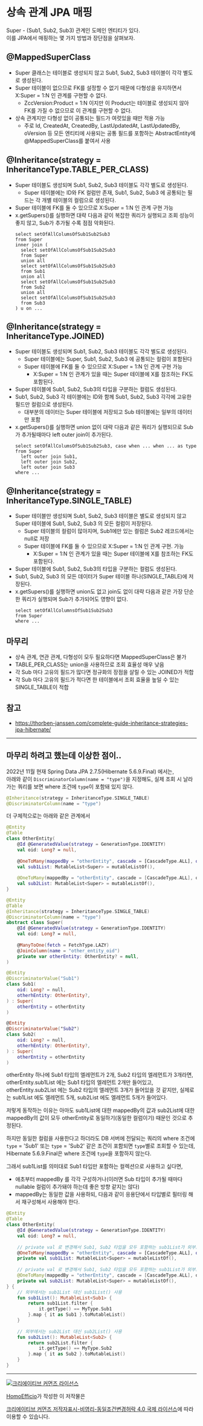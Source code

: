 # 상속 관계 JPA 매핑

Super - (Sub1, Sub2, Sub3) 관계인 도메인 엔티티가 있다.  
이를 JPA에서 매핑하는 몇 가지 방법과 장단점을 살펴보자.

## @MappedSuperClass

- Super 클래스는 테이블로 생성되지 않고 Sub1, Sub2, Sub3 테이블이 각각 별도로 생성된다.
- Super 테이블이 없으므로 FK를 설정할 수 없기 때문에 다형성을 유지하면서 X:Super = 1:N 인 관계를 구현할 수 없다.
  - ZccVersion:Product = 1:N 이지만 이 Product는 테이블로 생성되지 않아 FK를 가질 수 없으므로 이 관계를 구현할 수 없다.
- 상속 관계지만 다형성 없이 공통되는 필드가 여럿있을 때만 적용 가능
  - 주로 Id, CreatedAt, CreatedBy, LastUpdatedAt, LastUpdatedBy, oVersion 등 모든 엔티티에 사용되는 공통 필드를 포함하는 AbstractEntity에 @MappedSuperClass를 붙여서 사용


## @Inheritance(strategy = InheritanceType.TABLE_PER_CLASS)

- Super 테이블도 생성되며 Sub1, Sub2, Sub3 테이블도 각각 별도로 생성된다.
  - Super 테이블에는 ID와 FK 컬럼만 존재, Sub1, Sub2, Sub3 에 공통되는 필드는 각 개별 테이블의 컬럼으로 생성된다.
- Super 테이블에 FK를 둘 수 있으므로 X:Super = 1:N 인 관계 구현 가능
- x.getSupers()를 실행하면 대략 다음과 같이 복잡한 쿼리가 실행되고 조회 성능이 좋지 않고, Sub가 추가될 수록 점점 악화된다.
    ```
    select setOfAllColumsOfSub1Sub2Sub3
    from Super
    inner join (
      select setOfAllColumsOfSub1Sub2Sub3
      from Super
      union all
      select setOfAllColumsOfSub1Sub2Sub3
      from Sub1
      union all
      select setOfAllColumsOfSub1Sub2Sub3
      from Sub2
      union all
      select setOfAllColumsOfSub1Sub2Sub3
      from Sub3
    ) u on ...
    ```


## @Inheritance(strategy = InheritanceType.JOINED)

- Super 테이블도 생성되며 Sub1, Sub2, Sub3 테이블도 각각 별도로 생성된다.
  - Super 테이블에는 Super, Sub1, Sub2, Sub3 에 공통되는 컬럼이 포함된다
  - Super 테이블에 FK를 둘 수 있으므로 X:Super = 1:N 인 관계 구현 가능
    - X:Super = 1:N 인 관계가 있을 때는 Super 테이블에 X를 참조하는 FK도 포함된다.
- Super 테이블에 Sub1, Sub2, Sub3의 타입을 구분하는 컬럼도 생성된다.
- Sub1, Sub2, Sub3 각 테이블에는 ID와 함께 Sub1, Sub2, Sub3 각각에 고유한 필드만 컬럼으로 생성된다.
  - 대부분의 데이터는 Super 테이블에 저장되고 Sub 테이블에는 일부의 데이터만 포함
- x.getSupers()를 실행하면 union 없이 대략 다음과 같은 쿼리가 실행되므로 Sub가 추가될때마다 left outer join이 추가된다.
    ```
    select setOfAllColumsOfSub1Sub2Sub3, case when ... when ... as type
    from Super
      left outer join Sub1,
      left outer join Sub2,
      left outer join Sub3
    where ...
    ```


## @Inheritance(strategy = InheritanceType.SINGLE_TABLE)

- Super 테이블만 생성되며 Sub1, Sub2, Sub3 테이블은 별도로 생성되지 않고 Super 테이블에 Sub1, Sub2, Sub3 의 모든 컬럼이 저장된다.
  - Super 테이블의 컬럼이 많아지며, Sub1에만 있는 컬럼은 Sub2 레코드에서는 null로 저장
  - Super 테이블에 FK를 둘 수 있으므로 X:Super = 1:N 인 관계 구현. 가능
    - X:Super = 1:N 인 관계가 있을 때는 Super 테이블에 X를 참조하는 FK도 포함된다.
- Super 테이블에 Sub1, Sub2, Sub3의 타입을 구분하는 컬럼도 생성된다.
- Sub1, Sub2, Sub3 의 모든 데이터가 Super 테이블 하나(SINGLE_TABLE)에 저장된다.
- x.getSupers()를 실행하면 union도 없고 join도 없이 대략 다음과 같은 가장 단순한 쿼리가 실행되며 Sub가 추가되어도 영향이 없다.
    ```
    select setOfAllColumnsOfSub1Sub2Sub3
    from Super
    where ...
    ```
## 마무리

- 상속 관계, 연관 관계, 다형성이 모두 필요하다면 MappedSuperClass은 불가 
- TABLE_PER_CLASS는 union을 사용하므로 조회 효율성 매우 낮음
- 각 Sub 마다 고유의 필드가 많다면 정규화의 장점을 살릴 수 있는 JOINED가 적합
- 각 Sub 마다 고유의 필드가 적다면 한 테이블에서 조회 효율을 높일 수 있는 SINGLE_TABLE이 적합


## 참고

- https://thorben-janssen.com/complete-guide-inheritance-strategies-jpa-hibernate/

---
## 마무리 하려고 했는데 이상한 점이..

2022년 11월 현재 Spring Data JPA 2.7.5(Hibernate 5.6.9.Final) 에서는,  
아래와 같이 `DiscriminatorColumn(name = "type")`을 지정해도, 실제 조회 시 날라가는 쿼리를 보면 where 조건에 `type`이 포함돼 있지 않다.

```kotlin
@Inheritance(strategy = InheritanceType.SINGLE_TABLE)
@DiscriminatorColumn(name = "type")
```

더 구체적으로는 아래와 같은 관계에서

```kotlin
@Entity
@Table
class OtherEntity(
    @Id @GeneratedValue(strategy = GenerationType.IDENTITY)
    val oid: Long? = null,
    
    @OneToMany(mappedBy = "otherEntity", cascade = [CascadeType.ALL], orphanRemoval = true)
    val sub1List: MutableList<Super> = mutableListOf(),
    
    @OneToMany(mappedBy = "otherEntity", cascade = [CascadeType.ALL], orphanRemoval = true)
    val sub2List: MutableList<Super> = mutableListOf(),
}

@Entity
@Table
@Inheritance(strategy = InheritanceType.SINGLE_TABLE)
@DiscriminatorColumn(name = "type")
abstract class Super(
    @Id @GeneratedValue(strategy = GenerationType.IDENTITY)
    val oid: Long? = null,
    
    @ManyToOne(fetch = FetchType.LAZY)
    @JoinColumn(name = "other_entity_oid")
    private var otherEntity: OtherEntity? = null,
)

@Entity
@DiscriminatorValue("Sub1")
class Sub1(
    oid: Long? = null,
    otherhEntity: OtherEntity?,
) : Super(
    otherEntity = otherEntity
)

@Entity
@DiscriminatorValue("Sub2")
class Sub2(
    oid: Long? = null,
    otherhEntity: OtherEntity?,
) : Super(
    otherEntity = otherEntity
)
```

otherEntity 하나에 Sub1 타입의 엘레먼트가 2개, Sub2 타입의 엘레먼트가 3개라면,
otherEntity.sub1List 에는 Sub1 타입의 엘레먼트 2개만 들어있고,
otherEntity.sub2List 에는 Sub2 타입의 엘레먼트 3개가 들어있을 것 같지만,
실제로는 sub1List 에도 엘레먼트 5개, sub2List 에도 엘레먼트 5개가 들어있다.

저렇게 동작하는 이유는 아마도 sub1List에 대한 mappedBy의 값과 sub2List에 대한 mappedBy의 값이 모두 otherEntity로 동일하기(동일한 컬럼이기) 때문인 것으로 추정된다.

하지만 동일한 컬럼을 사용한다고 하더라도 DB 서버에 전달되는 쿼리의 where 조건에 `type` = 'Sub1' 또는 `type` = 'Sub2' 같은 조건이 포함되면 `type`별로 조회할 수 있는데,  
Hibernate 5.6.9.Final은 where 조건에 `type`을 포함하지 않는다.

그래서 sub1List를 의미대로 Sub1 타입만 포함하는 컬렉션으로 사용하고 싶다면,

- 애초부터 mappedBy 를 각각 구성하거나(이러면 Sub 타입이 추가될 때마다 nullable 컬럼이 추가돼야 하는데 좋은 방향 같지는 않다)
- mappedBy는 동일한 값을 사용하되, 다음과 같이 응용단에서 타입별로 필터링 해서 재구성해서 사용해야 한다.

```kotlin
@Entity
@Table
class OtherEntity(
    @Id @GeneratedValue(strategy = GenerationType.IDENTITY)
    val oid: Long? = null,
    
    // private val 로 변경해서 Sub1, Sub2 타입을 모두 포함하는 sub1List가 외부로 공개되지 않게 감춘다
    @OneToMany(mappedBy = "otherEntity", cascade = [CascadeType.ALL], orphanRemoval = true)
    private val sub1List: MutableList<Super> = mutableListOf(),
    
    // private val 로 변경해서 Sub1, Sub2 타입을 모두 포함하는 sub1List가 외부로 공개되지 않게 감춘다
    @OneToMany(mappedBy = "otherEntity", cascade = [CascadeType.ALL], orphanRemoval = true)
    private val sub2List: MutableList<Super> = mutableListOf(),
} {
    // 외부에서는 sub1List 대신 sub1List() 사용
    fun sub1List(): MutableList<Sub1> {
        return sub1List.filter {
            it.getType() == MyType.Sub1
        }.map { it as Sub1 }.toMutableList()
    }
    
    // 외부에서는 sub2List 대신 sub2List() 사용
    fun sub2List(): MutableList<Sub2> {
        return sub2List.filter {
            it.getType() == MyType.Sub2
        }.map { it as Sub2 }.toMutableList()
    }
}
```


----
<a rel="license" href="http://creativecommons.org/licenses/by-nc-sa/4.0/"><img alt="크리에이티브 커먼즈 라이선스" style="border-width:0" src="https://i.creativecommons.org/l/by-nc-sa/4.0/88x31.png" /></a>

<a href='https://www.facebook.com/hanmomhanda' target='_blank'>HomoEfficio</a>가 작성한 이 저작물은

<a rel="license" href="http://creativecommons.org/licenses/by-nc-sa/4.0/">크리에이티브 커먼즈 저작자표시-비영리-동일조건변경허락 4.0 국제 라이선스</a>에 따라 이용할 수 있습니다.

